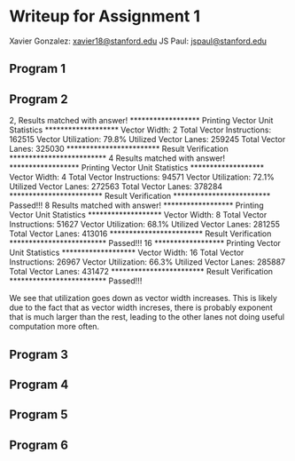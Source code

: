 # Writeup for Assignment 1

Xavier Gonzalez: xavier18@stanford.edu
JS Paul: jspaul@stanford.edu

## Program 1

## Program 2

2, 
Results matched with answer!
****************** Printing Vector Unit Statistics *******************
Vector Width:              2
Total Vector Instructions: 162515
Vector Utilization:        79.8%
Utilized Vector Lanes:     259245
Total Vector Lanes:        325030
************************ Result Verification *************************
4
Results matched with answer!
****************** Printing Vector Unit Statistics *******************
Vector Width:              4
Total Vector Instructions: 94571
Vector Utilization:        72.1%
Utilized Vector Lanes:     272563
Total Vector Lanes:        378284
************************ Result Verification *************************
Passed!!!
8
Results matched with answer!
****************** Printing Vector Unit Statistics *******************
Vector Width:              8
Total Vector Instructions: 51627
Vector Utilization:        68.1%
Utilized Vector Lanes:     281255
Total Vector Lanes:        413016
************************ Result Verification *************************
Passed!!!
16
****************** Printing Vector Unit Statistics *******************
Vector Width:              16
Total Vector Instructions: 26967
Vector Utilization:        66.3%
Utilized Vector Lanes:     285887
Total Vector Lanes:        431472
************************ Result Verification *************************
Passed!!!

We see that utilization goes down as vector width increases. This is likely due to the fact that as vector width increses, there is probably exponent that is much larger than the rest, leading to the other lanes not doing useful computation more often.

## Program 3

## Program 4

## Program 5

## Program 6